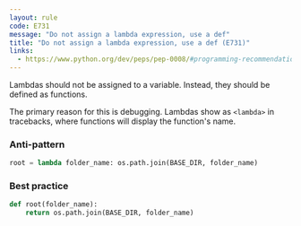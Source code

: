 ```yaml
---
layout: rule
code: E731
message: "Do not assign a lambda expression, use a def"
title: "Do not assign a lambda expression, use a def (E731)"
links:
  - https://www.python.org/dev/peps/pep-0008/#programming-recommendations
---
```


Lambdas should not be assigned to a variable. Instead, they should be defined as functions.

The primary reason for this is debugging. Lambdas show as `<lambda>` in tracebacks, where functions will display the function's name.

### Anti-pattern

```python
root = lambda folder_name: os.path.join(BASE_DIR, folder_name)
```

### Best practice

```python
def root(folder_name):
    return os.path.join(BASE_DIR, folder_name)
```
